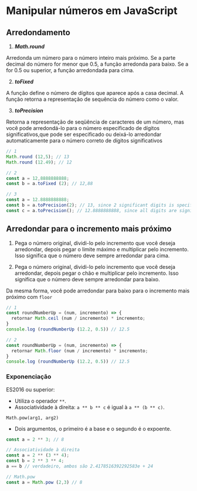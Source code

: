 # Manipular números em JavaScript

## Arredondamento

 1. ***Math.round***

Arredonda um número para o número inteiro mais próximo. Se a parte decimal do número for menor que 0.5, a função arredonda para baixo. Se a for 0.5 ou superior, a função arredondada para cima.

 2. ***toFixed***

A função define o número de dígitos que aparece após a casa decimal. A função retorna a representação de sequência do número como o valor.

3. ***toPrecision***

Retorna a representação de seqüência de caracteres de um número, mas você pode arredondá-lo para o número especificado de dígitos significativos,que pode ser especificado ou deixá-lo arredondar automaticamente para o número correto de dígitos significativos

```javascript
// 1
Math.round (12,5); // 13
Math.round (12.49); // 12

// 2
const a = 12,8888888888;
const b = a.toFixed (2); // 12,88

// 3
const a = 12.8888888888;
const b = a.toPrecision(2); // 13, since 2 significant digits is specified
const c = a.toPrecision(); // 12.8888888888, since all digits are significant in the original number
```

## Arredondar para o incremento mais próximo

1. Pega o número original, dividi-lo pelo incremento que você deseja arredondar, depois pegar o limite máximo e multiplicar pelo incremento. Isso significa que o número deve sempre arredondar para cima.

2. Pega o número original, dividi-lo pelo incremento que você deseja arredondar, depois pegar o chão e multiplicar pelo incremento. Isso significa que o número deve sempre arredondar para baixo.

Da mesma forma, você pode arredondar para baixo para o incremento mais próximo com `floor`

```javascript
// 1
const roundNumberUp = (num, incremento) => {
  retornar Math.ceil (num / incremento) * incremento;
}
console.log (roundNumberUp (12.2, 0.5)) // 12.5

// 2
const roundNumberUp = (num, incremento) => {
  retornar Math.floor (num / incremento) * incremento;
}
console.log (roundNumberUp (12.2, 0.5)) // 12.5
```

### Exponenciação

 ES2016 ou superior:

- Utiliza o operador `**`.
- Associatividade à direita: `a ** b ** c` é igual à `a ** (b ** c)`.

`Math.pow(arg1, arg2)`

- Dois argumentos, o primeiro é a base e o segundo é o expoente.

```javascript
const a = 2 ** 3; // 8

// Associatividade à direita
const a = 2 ** (3 ** 4);
const b = 2 ** 3 ** 4;
a == b // verdadeiro, ambos são 2.4178516392292583e + 24

// Math.pow
const a = Math.pow (2,3) // 8
```
